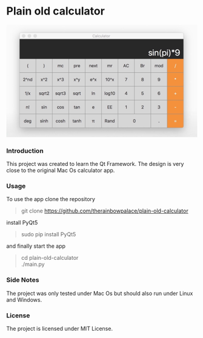 # Plain old calculator

![alt text](https://github.com/TheRainbowPalace/plain-old-calculator/blob/master/docs/app-snapshot-01.jpg)


### Introduction
This project was created to learn the Qt Framework. The design is very close
to the original Mac Os calculator app.


### Usage
To use the app clone the repository
> git clone https://github.com/therainbowpalace/plain-old-calculator

install PyQt5
> sudo pip install PyQt5

and finally start the app
> cd plain-old-calculator  
> ./main.py


### Side Notes
The project was only tested under Mac Os but should also run under Linux and
Windows.


### License
The project is licensed under MIT License.
